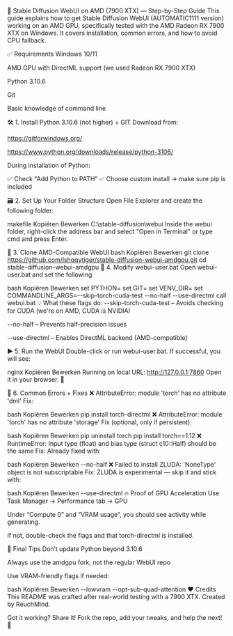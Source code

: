 🧠 Stable Diffusion WebUI on AMD (7900 XTX) — Step-by-Step Guide
This guide explains how to get Stable Diffusion WebUI (AUTOMATIC1111 version) working on an AMD GPU, specifically tested with the AMD Radeon RX 7900 XTX on Windows. It covers installation, common errors, and how to avoid CPU fallback.

✅ Requirements
Windows 10/11

AMD GPU with DirectML support (we used Radeon RX 7900 XTX)

Python 3.10.6

Git

Basic knowledge of command line

🛠️ 1. Install Python 3.10.6 (not higher) + GIT
Download from:

https://gitforwindows.org/

https://www.python.org/downloads/release/python-3106/

During installation of Python:

✅ Check "Add Python to PATH"
✅ Choose custom install → make sure pip is included

🗃️ 2. Set Up Your Folder Structure
Open File Explorer and create the following folder:

makefile
Kopiëren
Bewerken
C:\stable-diffusion\webui
Inside the webui folder, right-click the address bar and select "Open in Terminal" or type cmd and press Enter.

📅 3. Clone AMD-Compatible WebUI
bash
Kopiëren
Bewerken
git clone https://github.com/lshqqytiger/stable-diffusion-webui-amdgpu.git
cd stable-diffusion-webui-amdgpu
🧹 4. Modify webui-user.bat
Open webui-user.bat and set the following:

bash
Kopiëren
Bewerken
set PYTHON=
set GIT=
set VENV_DIR=
set COMMANDLINE_ARGS=--skip-torch-cuda-test --no-half --use-directml
call webui.bat
💡 What these flags do:
--skip-torch-cuda-test – Avoids checking for CUDA (we're on AMD, CUDA is NVIDIA)

--no-half – Prevents half-precision issues

--use-directml – Enables DirectML backend (AMD-compatible)

▶️ 5. Run the WebUI
Double-click or run webui-user.bat.
If successful, you will see:

nginx
Kopiëren
Bewerken
Running on local URL: http://127.0.0.1:7860
Open it in your browser. 🎉

🧱 6. Common Errors + Fixes
❌ AttributeError: module 'torch' has no attribute 'dml'
Fix:

bash
Kopiëren
Bewerken
pip install torch-directml
❌ AttributeError: module 'torch' has no attribute 'storage'
Fix (optional, only if persistent):

bash
Kopiëren
Bewerken
pip uninstall torch
pip install torch==1.12
❌ RuntimeError: Input type (float) and bias type (struct c10::Half) should be the same
Fix:
Already fixed with:

bash
Kopiëren
Bewerken
--no-half
❌ Failed to install ZLUDA: 'NoneType' object is not subscriptable
Fix:
ZLUDA is experimental — skip it and stick with:

bash
Kopiëren
Bewerken
--use-directml
🔥 Proof of GPU Acceleration
Use Task Manager → Performance tab → GPU

Under “Compute 0” and “VRAM usage”, you should see activity while generating.

If not, double-check the flags and that torch-directml is installed.

🙌 Final Tips
Don’t update Python beyond 3.10.6

Always use the amdgpu fork, not the regular WebUI repo

Use VRAM-friendly flags if needed:

bash
Kopiëren
Bewerken
--lowvram --opt-sub-quad-attention
❤️ Credits
This README was crafted after real-world testing with a 7900 XTX.
Created by ReuchMind.

Got it working? Share it! Fork the repo, add your tweaks, and help the next! 💪
